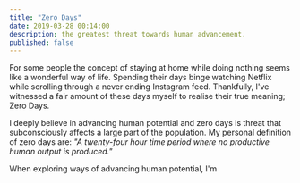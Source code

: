 ```yaml
---
title: "Zero Days"
date: 2019-03-28 00:14:00
description: the greatest threat towards human advancement.
published: false
---
```


For some people the concept of staying at home while doing nothing seems like a wonderful way of life. Spending their days binge watching Netflix while scrolling through a never ending Instagram feed. Thankfully, I've witnessed a fair amount of these days myself to realise their true meaning; Zero Days.

I deeply believe in advancing human potential and zero days is threat that subconsciously affects a large part of the population. My personal definition of zero days are: *"A twenty-four hour time period where no productive human output is produced."*

When exploring ways of advancing human potential, I'm